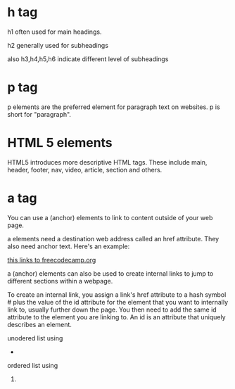 # h tag
h1 often used for main headings.

h2 generally used for subheadings 

also h3,h4,h5,h6 indicate different level of subheadings

# p tag

p elements are the preferred element for paragraph text on websites. p is short for "paragraph".

# HTML 5 elements

HTML5 introduces more descriptive HTML tags. These include main, header, footer, nav, video, article, section and others.

# a tag

You can use a (anchor) elements to link to content outside of your web page.

a elements need a destination web address called an href attribute. They also need anchor text. Here's an example:

<a href="https://freecodecamp.org">this links to freecodecamp.org</a>

a (anchor) elements can also be used to create internal links to jump to different sections within a webpage.

To create an internal link, you assign a link's href attribute to a hash symbol # plus the value of the id attribute for the element that you want to internally link to, usually further down the page. You then need to add the same id attribute to the element you are linking to. An id is an attribute that uniquely describes an element.

<!--
<a href="#contacts-header">Contacts</a>
...
<h2 id="contacts-header">Contacts</h2>

<p>
  Here's a <a target="_blank" href="http://freecodecamp.org"> link to freecodecamp.org</a> for you to follow.
</p>

Let's break down the example: Normal text is wrapped in the p element:
<p> Here's a ... for you to follow. </p> Next is the anchor element <a> (which requires a closing tag </a>):
<a> ... </a> target is an anchor tag attribute that specifies where to open the link and the value "_blank" specifies to open the link in a new tab href is an anchor tag attribute that contains the URL address of the link:
<a href="http://freecodecamp.org"> ... </a> The text, "link to freecodecamp.org", within the a element called anchor text, will display a link to click:
<a href=" ... ">link to freecodecamp.org</a> The final output of the example will look like this:

-->

unodered list using <ul><li></li></ul> 
ordered list using <ol><li></li></ol>